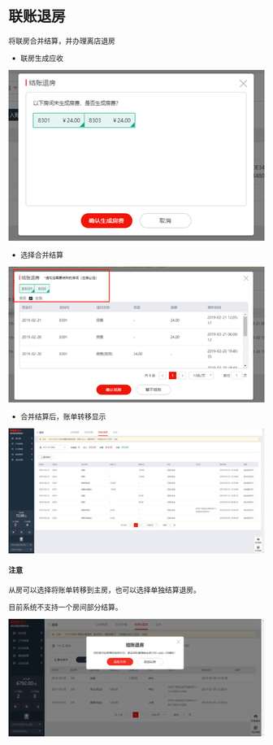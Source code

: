 # 联账退房

将联房合并结算，并办理离店退房

* 联房生成应收

![](../../../.gitbook/assets/image%20%2856%29.png)

* 选择合并结算

![](../../../.gitbook/assets/image%20%28430%29.png)

* 合并结算后，账单转移显示

![](../../../.gitbook/assets/image%20%2819%29.png)

#### 注意

从房可以选择将账单转移到主房，也可以选择单独结算退房。

目前系统不支持一个房间部分结算。

![](../../../.gitbook/assets/image%20%2878%29.png)



